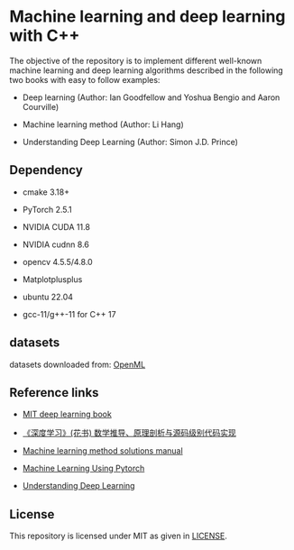 # Machine learning and deep learning with C++

The objective of the repository is to implement different well-known machine learning and deep learning algorithms described in the following two books with easy to follow examples:
 
- Deep learning (Author: Ian Goodfellow and Yoshua Bengio and Aaron Courville)

- Machine learning method (Author: Li Hang)

- Understanding Deep Learning (Author: Simon J.D. Prince)

## Dependency

- cmake 3.18+

- PyTorch 2.5.1

- NVIDIA CUDA 11.8

- NVIDIA cudnn 8.6

- opencv 4.5.5/4.8.0

- Matplotplusplus

- ubuntu 22.04

- gcc-11/g++-11 for C++ 17


## datasets

datasets downloaded from: [OpenML](https://openml.org/)

## Reference links
- [MIT deep learning book](https://www.deeplearningbook.org/)

- [《深度学习》(花书) 数学推导、原理剖析与源码级别代码实现](https://github.com/MingchaoZhu/DeepLearning)

- [Machine learning method solutions manual](https://github.com/datawhalechina/statistical-learning-method-solutions-manual)

- [Machine Learning Using Pytorch](https://github.com/Mayurji/MLWithPytorch)

- [Understanding Deep Learning](https://github.com/udlbook/udlbook)


## License
This repository is licensed under MIT as given in [LICENSE](LICENSE).
